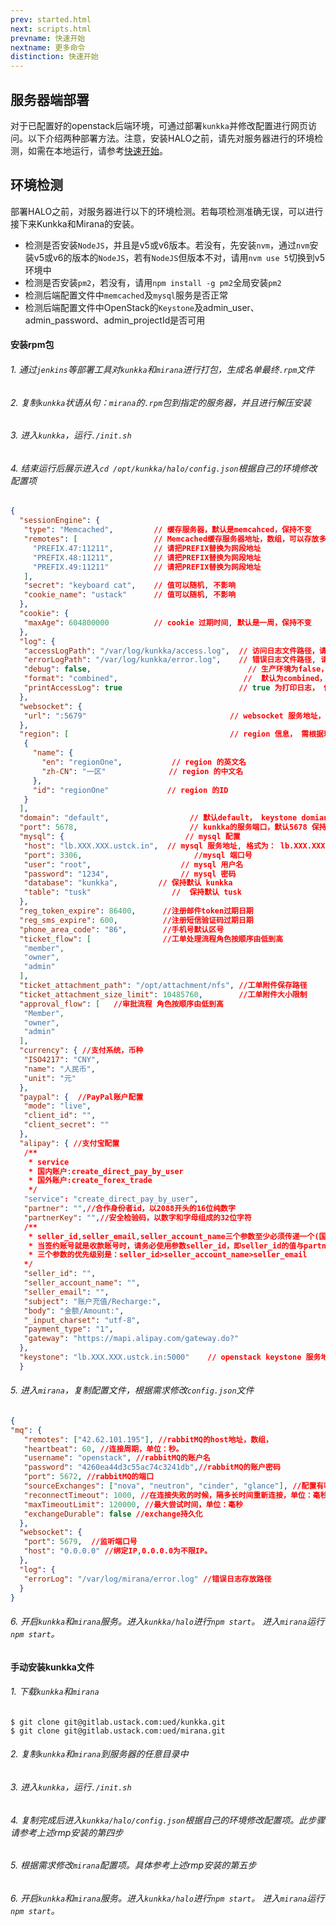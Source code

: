 ```yaml
---
prev: started.html
next: scripts.html
prevname: 快速开始
nextname: 更多命令
distinction: 快速开始
---
```

## 服务器端部署

对于已配置好的openstack后端环境，可通过部署`kunkka`并修改配置进行网页访问。以下介绍两种部署方法。注意，安装HALO之前，请先对服务器进行的环境检测，如需在本地运行，请参考[快速开始](/started/started.html)。

## 环境检测

部署HALO之前，对服务器进行以下的环境检测。若每项检测准确无误，可以进行接下来Kunkka和Mirana的安装。

+ 检测是否安装`NodeJS`，并且是v5或v6版本。若没有，先安装`nvm`，通过`nvm`安装v5或v6的版本的`NodeJS`，若有`NodeJS`但版本不对，请用`nvm use 5`切换到v5环境中
+ 检测是否安装`pm2`，若没有，请用`npm install -g pm2`全局安装`pm2`
+ 检测后端配置文件中`memcached`及`mysql`服务是否正常
+ 检测后端配置文件中OpenStack的`Keystone`及admin_user、admin_password、admin_projectId是否可用

#### 安装rpm包

###### 1. 通过`jenkins`等部署工具对`kunkka`和`mirana`进行打包，生成名单最终`.rpm`文件
###### 2. 复制`kunkka`状语从句：`mirana`的`.rpm`包到指定的服务器，并且进行解压安装
###### 3. 进入`kunkka`，运行`./init.sh`
###### 4. 结束运行后展示进入`cd /opt/kunkka/halo/config.json`根据自己的环境修改配置项

``` json
{
  "sessionEngine": {
   "type": "Memcached",         // 缓存服务器，默认是memcahced，保持不变
   "remotes": [                 // Memcached缓存服务器地址，数组，可以存放多个地址（我们的架构是三个memcached 服务节点）
     "PREFIX.47:11211",         // 请把PREFIX替换为网段地址
     "PREFIX.48:11211",         // 请把PREFIX替换为网段地址
     "PREFIX.49:11211"          // 请把PREFIX替换为网段地址
   ],
   "secret": "keyboard cat",    // 值可以随机, 不影响
   "cookie_name": "ustack"      // 值可以随机, 不影响
  },
  "cookie": {
   "maxAge": 604800000          // cookie 过期时间, 默认是一周，保持不变
  },
  "log": {
   "accessLogPath": "/var/log/kunkka/access.log",  // 访问日志文件路径，请配成 /var/log/kunkka/access.log
   "errorLogPath": "/var/log/kunkka/error.log",    // 错误日志文件路径, 请配成 /var/log/kunkka/error.log
   "debug": false,                                   // 生产环境为false，保持默认
   "format": "combined",                            //  默认为combined，保持默认
   "printAccessLog": true                          // true 为打印日志， 保持默认
  },
  "websocket": {
   "url": ":5679"                                // websocket 服务地址，保持默认
  },
  "region": [                                    // region 信息， 需根据环境的region信息配置
   {
     "name": {
       "en": "regionOne",           // region 的英文名
       "zh-CN": "一区"              // region 的中文名
     },
     "id": "regionOne"             // region 的ID
   }
  ],
  "domain": "default",                  // 默认default， keystone domian信息
  "port": 5678,                         // kunkka的服务端口，默认5678 保持不变
  "mysql": {                           // mysql 配置
   "host": "lb.XXX.XXX.ustck.in",  // mysql 服务地址, 格式为： lb.XXX.XXX.ustck.in
   "port": 3306,                         //mysql 端口号
   "user": "root",                    // mysql 用户名
   "password": "1234",                // mysql 密码
   "database": "kunkka",         // 保持默认 kunkka
   "table": "tusk"                  //  保持默认 tusk
  },
  "reg_token_expire": 86400,      //注册邮件token过期日期
  "reg_sms_expire": 600,          //注册短信验证码过期日期
  "phone_area_code": "86",        //手机号默认区号
  "ticket_flow": [                //工单处理流程角色按顺序由低到高
   "member",
   "owner",
   "admin"
  ],
  "ticket_attachment_path": "/opt/attachment/nfs", //工单附件保存路径
  "ticket_attachment_size_limit": 10485760,        //工单附件大小限制
  "approval_flow": [   //审批流程 角色按顺序由低到高
   "Member",
   "owner",
   "admin"
  ],
  "currency": { //支付系统，币种
   "ISO4217": "CNY",
   "name": "人民币",
   "unit": "元"
  },
  "paypal": {  //PayPal账户配置
   "mode": "live",
   "client_id": "",
   "client_secret": ""
  },
  "alipay": { //支付宝配置
   /**
    * service
    * 国内账户:create_direct_pay_by_user
    * 国外账户:create_forex_trade
    */
   "service": "create_direct_pay_by_user",
   "partner": "",//合作身份者id，以2088开头的16位纯数字
   "partnerKey": "",//安全检验码，以数字和字母组成的32位字符
   /**
    * seller_id,seller_email,seller_account_name三个参数至少必须传递一个(国内账户,国外无要求)。
    * 当签约账号就是收款账号时，请务必使用参数seller_id，即seller_id的值与partner的值相同。
    * 三个参数的优先级别是：seller_id>seller_account_name>seller_email
   */
   "seller_id": "",
   "seller_account_name": "",
   "seller_email": "",
   "subject": "账户充值/Recharge:",
   "body": "金额/Amount:",
   "_input_charset": "utf-8",
   "payment_type": "1",
   "gateway": "https://mapi.alipay.com/gateway.do?"
  },
  "keystone": "lb.XXX.XXX.ustck.in:5000"    // openstack keystone 服务地址, 需要手动填写，格式为：lb.XXX.XXX.ustck.in:端口号。
  }
```
###### 5. 进入`mirana`，复制配置文件，根据需求修改`config.json`文件

``` json
{
"mq": {
   "remotes": ["42.62.101.195"], //rabbitMQ的host地址，数组，
   "heartbeat": 60, //连接周期，单位：秒。
   "username": "openstack", //rabbitMQ的账户名
   "password": "4260ea44d3c55ac74c3241db",//rabbitMQ的账户密码
   "port": 5672, //rabbitMQ的端口
   "sourceExchanges": ["nova", "neutron", "cinder", "glance"], //配置有哪些channel
   "reconnectTimeout": 1000, //在连接失败的时候，隔多长时间重新连接，单位：毫秒
   "maxTimeoutLimit": 120000, //最大尝试时间，单位：毫秒
   "exchangeDurable": false //exchange持久化
  },
  "websocket": {
   "port": 5679,  //监听端口号
   "host": "0.0.0.0" //绑定IP,0.0.0.0为不限IP。
  },
  "log": {
   "errorLog": "/var/log/mirana/error.log" //错误日志存放路径
  }
}
```

###### 6. 开启`kunkka`和`mirana`服务。进入`kunkka/halo`进行`npm start`。 进入`mirana`运行`npm start`。

#### 手动安装kunkka文件

###### 1. 下载`kunkka`和`mirana`

```
$ git clone git@gitlab.ustack.com:ued/kunkka.git
$ git clone git@gitlab.ustack.com:ued/mirana.git
```
###### 2. 复制`kunkka`和`mirana`到服务器的任意目录中
###### 3. 进入`kunkka`，运行`./init.sh`
###### 4. 复制完成后进入`kunkka/halo/config.json`根据自己的环境修改配置项。此步骤请参考上述rmp安装的第四步
###### 5. 根据需求修改`mirana`配置项。具体参考上述rmp安装的第五步
###### 6. 开启`kunkka`和`mirana`服务。进入`kunkka/halo`进行`npm start`。 进入`mirana`运行`npm start`。
